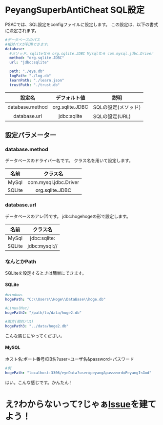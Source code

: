 # PeyangSuperbAntiCheat SQL設定
PSACでは、SQL設定をconfigファイルに設定します。
この設定は、以下の書式に決定されます。
```yml
#データベースのパス
#相対パスが利用できます。
database:
  #メソッド。sqliteなら org.sqlite.JDBC Mysqlなら com.mysql.jdbc.Driver
  method: "org.sqlite.JDBC"
  url: "jdbc:sqlite"

  path: "./eye.db"
  logPath: "./log.db"
  learnPath: "./learn.json"
  trustPath: "./trust.db"
```

|     設定名      |  デフォルト値   | 説明                |
| :-------------: | :-------------: | ------------------- |
| database.method | org.sqlite.JDBC | SQLの設定(メソッド) |
|  database.url   |   jdbc:sqlite   | SQLの設定(URL)      |

## 設定パラメーター
### database.method
データベースのドライバー名です。
クラス名を用いて設定します。

|  名前  |       クラス名        |
| :----: | :-------------------: |
| MySql  | com.mysql.jdbc.Driver |
| SQLite |    org.sqlite.JDBC    |

### database.url
データベースのアレ(?)です。
jdbc:hogehogeの形で設定します。

|  名前  |   クラス名    |
| :----: | :-----------: |
| MySql  | jdbc:sqlite:  |
| SQLite | jdbc:mysql:// |

### なんとかPath
SQLiteを設定するときは簡単にできます。

#### SQLite

```yaml
#windows
hogePath: "C:\\Users\\Hoge\\DataBase\\hoge.db"

#Linux(Mac)
hogePath2: "/path/to/data/hoge2.db"

#両方(相対パス)
hogePath3: "../data/hoge2.db"
```

こんな感じにやってください。

#### MySQL

ホスト名:ポート番号/DB名?user=ユーザ名&password=パスワード

```yaml
#例
hogePath: "localhost:3306/eyeData?user=peyang&password=PeyangIsGod"

```
はい。こんな感じです。かんたん！

# え?わからないって?じゃぁ[Issue](https://github.com/P2P-Develop/PeyangSuperbAntiCheat/issues)を建てよう！
